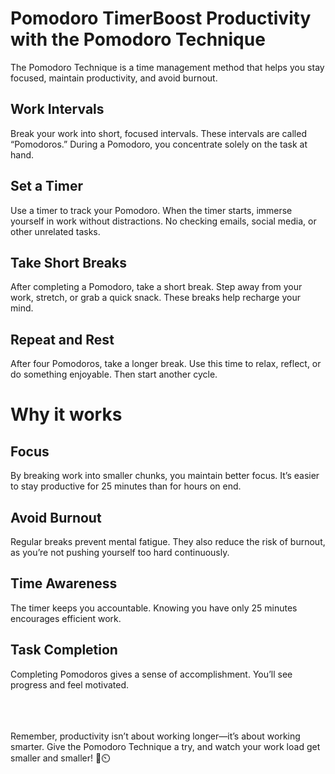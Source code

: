 # Pomodoro TimerBoost Productivity with the Pomodoro Technique
The Pomodoro Technique is a time management method that helps you stay focused, maintain productivity, and avoid burnout.

## Work Intervals
Break your work into short, focused intervals. These intervals are called “Pomodoros.” During a Pomodoro, you concentrate solely on the task at hand.
## Set a Timer
Use a timer to track your Pomodoro. When the timer starts, immerse yourself in work without distractions. No checking emails, social media, or other unrelated tasks.
## Take Short Breaks
After completing a Pomodoro, take a short break. Step away from your work, stretch, or grab a quick snack. These breaks help recharge your mind.
## Repeat and Rest
After four Pomodoros, take a longer break. Use this time to relax, reflect, or do something enjoyable. Then start another cycle.


# Why it works
## Focus
By breaking work into smaller chunks, you maintain better focus. It’s easier to stay productive for 25 minutes than for hours on end.
## Avoid Burnout
Regular breaks prevent mental fatigue. They also reduce the risk of burnout, as you’re not pushing yourself too hard continuously.
## Time Awareness
The timer keeps you accountable. Knowing you have only 25 minutes encourages efficient work.
## Task Completion
Completing Pomodoros gives a sense of accomplishment. You’ll see progress and feel motivated.

</br></br></br>
Remember, productivity isn’t about working longer—it’s about working smarter. Give the Pomodoro Technique a try, and watch your work load get smaller and smaller! 🍅⏲️
